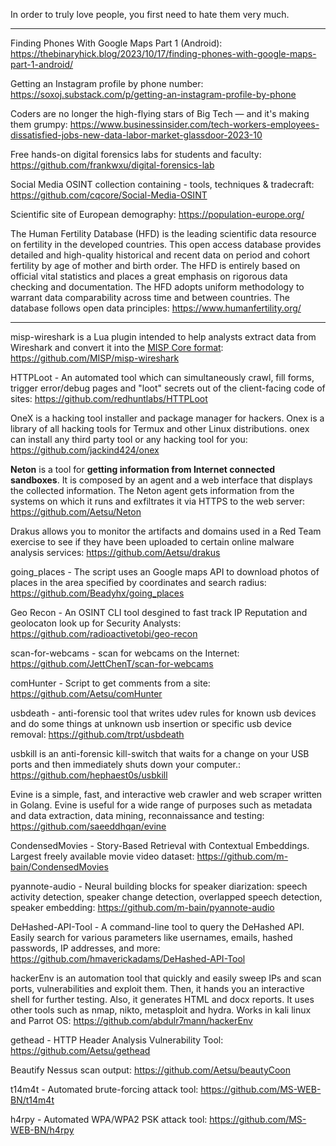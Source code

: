 In order to truly love people, you first need to hate them very much.

----

Finding Phones With Google Maps Part 1 (Android): https://thebinaryhick.blog/2023/10/17/finding-phones-with-google-maps-part-1-android/

Getting an Instagram profile by phone number: https://soxoj.substack.com/p/getting-an-instagram-profile-by-phone

Coders are no longer the high-flying stars of Big Tech — and it's making them grumpy: https://www.businessinsider.com/tech-workers-employees-dissatisfied-jobs-new-data-labor-market-glassdoor-2023-10

Free hands-on digital forensics labs for students and faculty: https://github.com/frankwxu/digital-forensics-lab

Social Media OSINT collection containing - tools, techniques & tradecraft: https://github.com/cqcore/Social-Media-OSINT

Scientific site of European demography: https://population-europe.org/ 

The Human Fertility Database (HFD) is the leading scientific data resource on fertility in the developed countries. This open access database provides detailed and high-quality historical and recent data on period and cohort fertility by age of mother and birth order. The HFD is entirely based on official vital statistics and places a great emphasis on rigorous data checking and documentation. The HFD adopts uniform methodology to warrant data comparability across time and between countries. The database follows open data principles: https://www.humanfertility.org/

----

misp-wireshark is a Lua plugin intended to help analysts extract data from Wireshark and convert it into the [MISP Core format](https://www.misp-project.org/datamodels/): https://github.com/MISP/misp-wireshark

HTTPLoot - An automated tool which can simultaneously crawl, fill forms, trigger error/debug pages and "loot" secrets out of the client-facing code of sites: https://github.com/redhuntlabs/HTTPLoot

OneX is a hacking tool installer and package manager for hackers. Onex is a library of all hacking tools for Termux and other Linux distributions. onex can install any third party tool or any hacking tool for you: https://github.com/jackind424/onex

**Neton** is a tool for **getting information from Internet connected sandboxes**. It is composed by an agent and a web interface that displays the collected information. The Neton agent gets information from the systems on which it runs and exfiltrates it via HTTPS to the web server: https://github.com/Aetsu/Neton

Drakus allows you to monitor the artifacts and domains used in a Red Team exercise to see if they have been uploaded to certain online malware analysis services: https://github.com/Aetsu/drakus

going_places - The script uses an Google maps API to download photos of places in the area specified by coordinates and search radius: https://github.com/Beadyhx/going_places

Geo Recon - An OSINT CLI tool desgined to fast track IP Reputation and geolocaton look up for Security Analysts: https://github.com/radioactivetobi/geo-recon

scan-for-webcams - scan for webcams on the Internet: https://github.com/JettChenT/scan-for-webcams

comHunter - Script to get comments from a site: https://github.com/Aetsu/comHunter

usbdeath - anti-forensic tool that writes udev rules for known usb devices and do some things at unknown usb insertion or specific usb device removal: https://github.com/trpt/usbdeath

usbkill is an anti-forensic kill-switch that waits for a change on your USB ports and then immediately shuts down your computer.: https://github.com/hephaest0s/usbkill

Evine is a simple, fast, and interactive web crawler and web scraper written in Golang. Evine is useful for a wide range of purposes such as metadata and data extraction, data mining, reconnaissance and testing: https://github.com/saeeddhqan/evine

CondensedMovies - Story-Based Retrieval with Contextual Embeddings. Largest freely available movie video dataset: https://github.com/m-bain/CondensedMovies

pyannote-audio - Neural building blocks for speaker diarization: speech activity detection, speaker change detection, overlapped speech detection, speaker embedding: https://github.com/m-bain/pyannote-audio

DeHashed-API-Tool - A command-line tool to query the DeHashed API. Easily search for various parameters like usernames, emails, hashed passwords, IP addresses, and more: https://github.com/hmaverickadams/DeHashed-API-Tool

hackerEnv is an automation tool that quickly and easily sweep IPs and scan ports, vulnerabilities and exploit them. Then, it hands you an interactive shell for further testing. Also, it generates HTML and docx reports. It uses other tools such as nmap, nikto, metasploit and hydra. Works in kali linux and Parrot OS: https://github.com/abdulr7mann/hackerEnv

gethead - HTTP Header Analysis Vulnerability Tool: https://github.com/Aetsu/gethead

Beautify Nessus scan output: https://github.com/Aetsu/beautyCoon

t14m4t - Automated brute-forcing attack tool: https://github.com/MS-WEB-BN/t14m4t

h4rpy - Automated WPA/WPA2 PSK attack tool: https://github.com/MS-WEB-BN/h4rpy